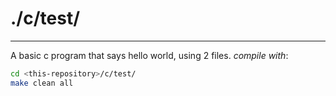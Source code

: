 # ./c/test/
---
A basic c program that says hello world, using 2 files.
*compile with*:
```bash
cd <this-repository>/c/test/
make clean all
```
